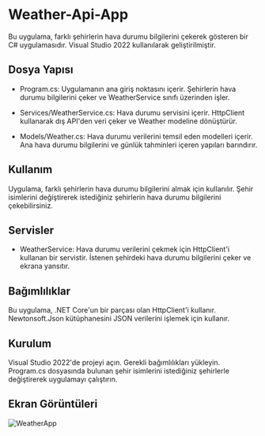 # Weather-Api-App
Bu uygulama, farklı şehirlerin hava durumu bilgilerini çekerek gösteren bir C# uygulamasıdır. Visual Studio 2022 kullanılarak geliştirilmiştir.

## Dosya Yapısı
- Program.cs: Uygulamanın ana giriş noktasını içerir. Şehirlerin hava durumu bilgilerini çeker ve WeatherService sınıfı üzerinden işler.

- Services/WeatherService.cs: Hava durumu servisini içerir. HttpClient kullanarak dış API'den veri çeker ve Weather modeline dönüştürür.

- Models/Weather.cs: Hava durumu verilerini temsil eden modelleri içerir. Ana hava durumu bilgilerini ve günlük tahminleri içeren yapıları barındırır.

## Kullanım
Uygulama, farklı şehirlerin hava durumu bilgilerini almak için kullanılır. Şehir isimlerini değiştirerek istediğiniz şehirlerin hava durumu bilgilerini çekebilirsiniz.

## Servisler
- WeatherService: Hava durumu verilerini çekmek için HttpClient'i kullanan bir servistir. İstenen şehirdeki hava durumu bilgilerini çeker ve ekrana yansıtır.

## Bağımlılıklar
Bu uygulama, .NET Core'un bir parçası olan HttpClient'i kullanır.
Newtonsoft.Json kütüphanesini JSON verilerini işlemek için kullanır.

## Kurulum
Visual Studio 2022'de projeyi açın.
Gerekli bağımlılıkları yükleyin.
Program.cs dosyasında bulunan şehir isimlerini istediğiniz şehirlerle değiştirerek uygulamayı çalıştırın.

## Ekran Görüntüleri

![WeatherApp](https://github.com/keremketenci0/Weather-Api-App/assets/128905838/479cb566-06a1-45bc-9e1a-65a3cb8ef66d)

